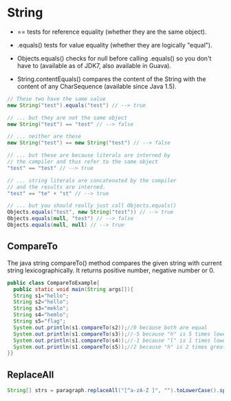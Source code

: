 # String

- == tests for reference equality (whether they are the same object).

- .equals() tests for value equality (whether they are logically "equal").

- Objects.equals() checks for null before calling .equals() so you don't have to (available as of JDK7, also available in Guava).

- String.contentEquals() compares the content of the String with the content of any CharSequence (available since Java 1.5).


```java
// These two have the same value
new String("test").equals("test") // --> true 

// ... but they are not the same object
new String("test") == "test" // --> false 

// ... neither are these
new String("test") == new String("test") // --> false 

// ... but these are because literals are interned by 
// the compiler and thus refer to the same object
"test" == "test" // --> true 

// ... string literals are concatenated by the compiler
// and the results are interned.
"test" == "te" + "st" // --> true

// ... but you should really just call Objects.equals()
Objects.equals("test", new String("test")) // --> true
Objects.equals(null, "test") // --> false
Objects.equals(null, null) // --> true
```

## CompareTo

The java string compareTo() method compares the given string with current string lexicographically. It returns positive number, negative number or 0.

```java
public class CompareToExample{  
  public static void main(String args[]){  
  String s1="hello";  
  String s2="hello";  
  String s3="meklo";  
  String s4="hemlo";  
  String s5="flag";  
  System.out.println(s1.compareTo(s2));//0 because both are equal  
  System.out.println(s1.compareTo(s3));//-5 because "h" is 5 times lower than "m"  
  System.out.println(s1.compareTo(s4));//-1 because "l" is 1 times lower than "m"  
  System.out.println(s1.compareTo(s5));//2 because "h" is 2 times greater than "f"  
}}  
```

## ReplaceAll

```java
String[] strs = paragraph.replaceAll("[^a-zA-Z ]", "").toLowerCase().split(" ");
```
